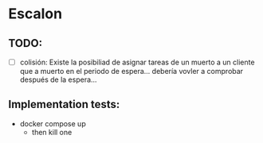 # Escalon

## TODO:
- [ ] colisión:
  Existe la posibiliad de asignar tareas de un muerto a un cliente que a muerto en
  el periodo de espera... debería vovler a comprobar después de la espera...

## Implementation tests:
- docker compose up
  - then kill one
